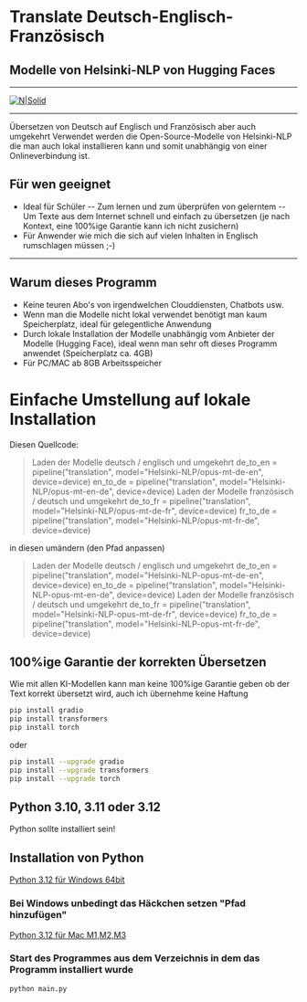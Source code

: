 # Translate Deutsch-Englisch-Französisch
## Modelle von Helsinki-NLP von Hugging Faces
***
[![N|Solid](https://image.civitai.com/xG1nkqKTMzGDvpLrqFT7WA/9c0923a3-46bb-4a4d-be73-66e72d7a4c4c/original=true,quality=90/11945886.jpeg)](https://civitai.com/user/Der_Zerfleischer)
***
Übersetzen von Deutsch auf Englisch und Französisch aber auch umgekehrt
Verwendet werden die Open-Source-Modelle von Helsinki-NLP die man auch lokal installieren kann und somit unabhängig von einer Onlineverbindung ist.

## Für wen geeignet
- Ideal für Schüler
-- Zum lernen und zum überprüfen von gelerntem
-- Um Texte aus dem Internet schnell und einfach zu übersetzen (je nach Kontext, eine 100%ige Garantie kann ich nicht zusichern)
- Für Anwender wie mich die sich auf vielen Inhalten in Englisch rumschlagen müssen ;-)
***
## Warum dieses Programm

- Keine teuren Abo's von irgendwelchen Clouddiensten, Chatbots usw.
- Wenn man die Modelle nicht lokal verwendet benötigt man kaum Speicherplatz, ideal für gelegentliche Anwendung
- Durch lokale Installation der Modelle unabhängig vom Anbieter der Modelle (Hugging Face), ideal wenn man sehr oft dieses Programm anwendet (Speicherplatz ca. 4GB)
- Für PC/MAC ab 8GB Arbeitsspeicher

# Einfache Umstellung auf lokale Installation
Diesen Quellcode:

> Laden der Modelle deutsch / englisch und umgekehrt
> de_to_en = pipeline("translation", model="Helsinki-NLP/opus-mt-de-en", device=device)
> en_to_de = pipeline("translation", model="Helsinki-NLP/opus-mt-en-de", device=device)
> Laden der Modelle französisch / deutsch und umgekehrt
> de_to_fr = pipeline("translation", model="Helsinki-NLP/opus-mt-de-fr", device=device)
> fr_to_de = pipeline("translation", model="Helsinki-NLP/opus-mt-fr-de", device=device)

in diesen umändern (den Pfad anpassen)

> Laden der Modelle deutsch / englisch und umgekehrt
> de_to_en = pipeline("translation", model="Helsinki-NLP-opus-mt-de-en", device=device)
> en_to_de = pipeline("translation", model="Helsinki-NLP-opus-mt-en-de", device=device)
> Laden der Modelle französisch / deutsch und umgekehrt
> de_to_fr = pipeline("translation", model="Helsinki-NLP-opus-mt-de-fr", device=device)
> fr_to_de = pipeline("translation", model="Helsinki-NLP-opus-mt-fr-de", device=device)

## 100%ige Garantie der korrekten Übersetzen

Wie mit allen KI-Modellen kann man keine 100%ige Garantie geben ob der Text korrekt übersetzt wird, auch ich übernehme keine Haftung

```sh
pip install gradio
pip install transformers
pip install torch
```
oder
```sh
pip install --upgrade gradio
pip install --upgrade transformers
pip install --upgrade torch
```

## Python 3.10, 3.11 oder 3.12
Python sollte installiert sein!

## Installation von Python

[Python 3.12 für Windows 64bit](https://www.python.org/ftp/python/3.12.7/python-3.12.7-amd64.exe)
### Bei Windows unbedingt das Häckchen setzen "Pfad hinzufügen"
[Python 3.12 für Mac M1,M2,M3](https://www.python.org/ftp/python/3.12.7/python-3.12.7-macos11.pkg)

### Start des Programmes aus dem Verzeichnis in dem das Programm installiert wurde
```sh
python main.py
```